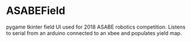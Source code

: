 # ASABEField
pygame tkinter field UI used for 2018 ASABE robotics competition. Listens to serial from an arduino connected to an xbee and populates yield map.
